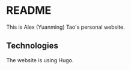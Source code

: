 # README 

This is Alex (Yuanming) Tao's personal website. 

## Technologies 
The website is using Hugo. 

